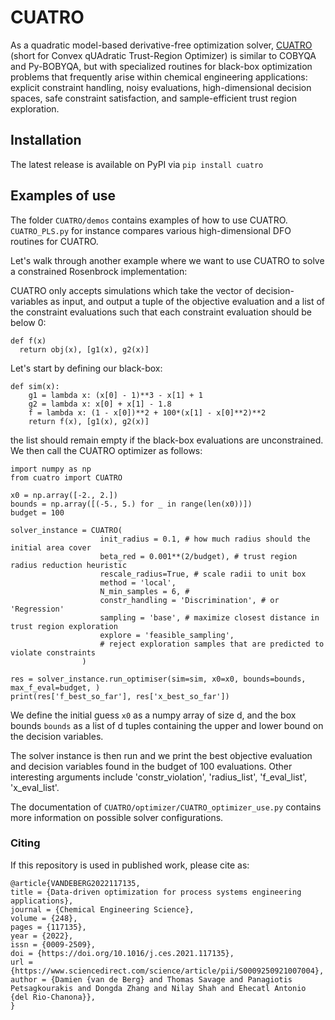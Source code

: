 # CUATRO
As a quadratic model-based derivative-free optimization solver, [CUATRO](https://www.sciencedirect.com/science/article/pii/S0009250921007004) (short for Convex qUAdratic Trust-Region Optimizer) is similar to COBYQA and Py-BOBYQA, but with specialized routines for black-box optimization problems that frequently arise within chemical engineering applications: explicit constraint handling, noisy evaluations, high-dimensional decision spaces, safe constraint satisfaction, and sample-efficient trust region exploration.

## Installation

The latest release is available on PyPI via 
```pip install cuatro```

<!-- ## Tests
Run `python -m unittest` to check if the dependencies are correctly installed -->

## Examples of use
The folder `CUATRO/demos` contains examples of how to use CUATRO. `CUATRO_PLS.py` for instance compares various high-dimensional DFO routines for CUATRO.

Let's walk through another example where we want to use CUATRO to solve a constrained Rosenbrock implementation:

CUATRO only accepts simulations which take the vector of decision-variables as input, and output a tuple of the objective evaluation and a list of the constraint evaluations such that each constraint evaluation should be below 0: 
```
def f(x)
  return obj(x), [g1(x), g2(x)]
```

Let's start by defining our black-box:
```
def sim(x):
    g1 = lambda x: (x[0] - 1)**3 - x[1] + 1
    g2 = lambda x: x[0] + x[1] - 1.8
    f = lambda x: (1 - x[0])**2 + 100*(x[1] - x[0]**2)**2
    return f(x), [g1(x), g2(x)]
```


the list should remain empty if the black-box evaluations are unconstrained. We then call the CUATRO optimizer as follows:

```
import numpy as np
from cuatro import CUATRO

x0 = np.array([-2., 2.])
bounds = np.array([(-5., 5.) for _ in range(len(x0))])
budget = 100

solver_instance = CUATRO(
                    init_radius = 0.1, # how much radius should the initial area cover 
                    beta_red = 0.001**(2/budget), # trust region radius reduction heuristic
                    rescale_radius=True, # scale radii to unit box
                    method = 'local',
                    N_min_samples = 6, # 
                    constr_handling = 'Discrimination', # or 'Regression'
                    sampling = 'base', # maximize closest distance in trust region exploration
                    explore = 'feasible_sampling', 
                    # reject exploration samples that are predicted to violate constraints
                )
 
res = solver_instance.run_optimiser(sim=sim, x0=x0, bounds=bounds, max_f_eval=budget, )
print(res['f_best_so_far'], res['x_best_so_far'])

```

We define the initial guess `x0` as a numpy array of size d, and the box bounds `bounds` as a list of d tuples containing the upper and lower bound on the decision variables.

The solver instance is then run and we print the best objective evaluation and decision variables found in the budget of 100 evaluations. Other interesting arguments include 'constr_violation', 'radius_list', 'f_eval_list', 'x_eval_list'.

The documentation of `CUATRO/optimizer/CUATRO_optimizer_use.py` contains more information on possible solver configurations.

### Citing

If this repository is used in published work, please cite as:

```
@article{VANDEBERG2022117135,
title = {Data-driven optimization for process systems engineering applications},
journal = {Chemical Engineering Science},
volume = {248},
pages = {117135},
year = {2022},
issn = {0009-2509},
doi = {https://doi.org/10.1016/j.ces.2021.117135},
url = {https://www.sciencedirect.com/science/article/pii/S0009250921007004},
author = {Damien {van de Berg} and Thomas Savage and Panagiotis Petsagkourakis and Dongda Zhang and Nilay Shah and Ehecatl Antonio {del Rio-Chanona}},
}
```



